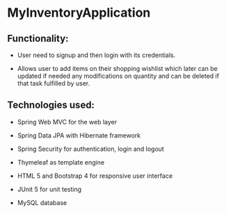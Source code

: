 # MyInventoryApplication

## Functionality:
* User need to signup and then login with its credentials.

* Allows user to add items on their shopping wishlist which later can be updated if needed any modifications on quantity and can be deleted if that task fulfilled by user.


## Technologies used: 

* Spring Web MVC for the web layer

* Spring Data JPA with Hibernate framework

* Spring Security for authentication, login and logout

* Thymeleaf as template engine

* HTML 5 and Bootstrap 4 for responsive user interface

* JUnit 5 for unit testing

* MySQL database
